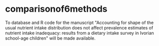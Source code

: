 # comparisonof6methods
To database and R code for the manuscript "Accounting for shape of the usual nutrient intake distribution does not affect prevalence estimates of nutrient intake inadequacy: results from a dietary intake survey in Ivorian school-age children" will be made available. 
